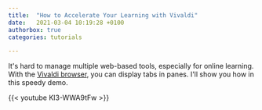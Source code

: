 ```yaml
---
title:  "How to Accelerate Your Learning with Vivaldi"
date:   2021-03-04 10:19:28 +0100
authorbox: true
categories: tutorials

---
```


It's hard to manage multiple web-based tools, especially for online learning. With the [Vivaldi browser](https://vivaldi.com/), you can display tabs in panes. I'll show you how in this speedy demo.

{{< youtube KI3-WWA9tFw >}} 